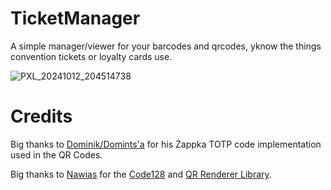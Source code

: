 # TicketManager
A simple manager/viewer for your barcodes and qrcodes, yknow the things convention tickets or loyalty cards use.

![PXL_20241012_204514738](https://github.com/user-attachments/assets/eb80caf0-3bfd-4bca-8290-c6503b688440)

# Credits

Big thanks to [Dominik/Domints'a](https://github.com/domints) for his Żappka TOTP code implementation used in the QR Codes.


Big thanks to [Nawias](https://github.com/Nawias) for the [Code128](https://github.com/Nawias/bar128-love) and [QR Renderer Library](https://github.com/Nawias/love-qrcode). 
